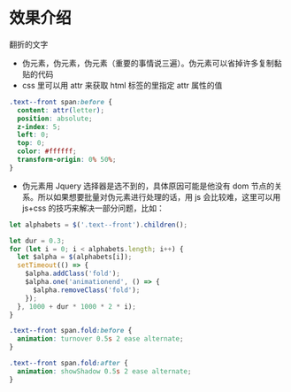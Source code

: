 # 效果介绍

翻折的文字

- 伪元素，伪元素，伪元素（重要的事情说三遍）。伪元素可以省掉许多复制黏贴的代码
- css 里可以用 attr 来获取 html 标签的里指定 attr 属性的值

```css
.text--front span:before {
  content: attr(letter);
  position: absolute;
  z-index: 5;
  left: 0;
  top: 0;
  color: #ffffff;
  transform-origin: 0% 50%;
}
```

- 伪元素用 Jquery 选择器是选不到的，具体原因可能是他没有 dom 节点的关系。所以如果想要批量对伪元素进行处理的话，用 js 会比较难，这里可以用 js+css 的技巧来解决一部分问题，比如：

```js
let alphabets = $('.text--front').children();

let dur = 0.3;
for (let i = 0; i < alphabets.length; i++) {
  let $alpha = $(alphabets[i]);
  setTimeout(() => {
    $alpha.addClass('fold');
    $alpha.one('animationend', () => {
      $alpha.removeClass('fold');
    });
  }, 1000 + dur * 1000 * 2 * i);
}
```

```css
.text--front span.fold:before {
  animation: turnover 0.5s 2 ease alternate;
}

.text--front span.fold:after {
  animation: showShadow 0.5s 2 ease alternate;
}
```
